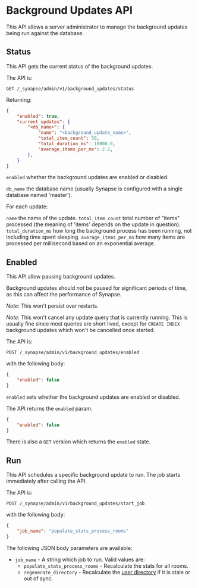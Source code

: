 # Background Updates API

This API allows a server administrator to manage the background updates being
run against the database.

## Status

This API gets the current status of the background updates.


The API is:

```
GET /_synapse/admin/v1/background_updates/status
```

Returning:

```json
{
    "enabled": true,
    "current_updates": {
        "<db_name>": {
            "name": "<background_update_name>",
            "total_item_count": 50,
            "total_duration_ms": 10000.0,
            "average_items_per_ms": 2.2,
        },
    }
}
```

`enabled` whether the background updates are enabled or disabled.

`db_name` the database name (usually Synapse is configured with a single database named 'master').

For each update:

`name` the name of the update.
`total_item_count` total number of "items" processed (the meaning of 'items' depends on the update in question).
`total_duration_ms` how long the background process has been running, not including time spent sleeping.
`average_items_per_ms` how many items are processed per millisecond based on an exponential average.


## Enabled

This API allow pausing background updates.

Background updates should *not* be paused for significant periods of time, as
this can affect the performance of Synapse.

*Note*: This won't persist over restarts.

*Note*: This won't cancel any update query that is currently running. This is
usually fine since most queries are short lived, except for `CREATE INDEX`
background updates which won't be cancelled once started.


The API is:

```
POST /_synapse/admin/v1/background_updates/enabled
```

with the following body:

```json
{
    "enabled": false
}
```

`enabled` sets whether the background updates are enabled or disabled.

The API returns the `enabled` param.

```json
{
    "enabled": false
}
```

There is also a `GET` version which returns the `enabled` state.


## Run

This API schedules a specific background update to run. The job starts immediately after calling the API.


The API is:

```
POST /_synapse/admin/v1/background_updates/start_job
```

with the following body:

```json
{
    "job_name": "populate_stats_process_rooms"
}
```

The following JSON body parameters are available:

- `job_name` - A string which job to run. Valid values are:
  - `populate_stats_process_rooms` - Recalculate the stats for all rooms.
  - `regenerate_directory` - Recalculate the [user directory](../../usage/configuration/user_directory.md) if it is stale or out of sync.
